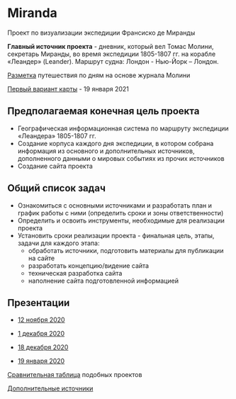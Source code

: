 # Miranda
Проект по визуализации экспедиции Франсиско де Миранды


**Главный источник проекта** - дневник, который вел Томас Молини, секретарь Миранды, во время экспедиции 1805-1807 гг. на корабле «Леандер» (Leander). Маршрут судна: Лондон - Нью-Йорк – Лондон.

[Разметка](https://docs.google.com/spreadsheets/d/1QXHK2u0FbIGMnvGPKTol2ce8MaIlzR2ysZ8e-lvHS74/edit#gid=0) путешествия по дням на основе журнала Молини

[Первый вариант карты](https://yapolina.github.io/Miranda/Map) - 19 января 2021

## Предполагаемая конечная цель проекта
- Географическая информационная система по маршруту экспедиции «Леандера» 1805-1807 гг.
- Создание корпуса каждого дня экспедиции, в котором собрана информация из основного и дополнительных источников, дополненного данными о мировых событиях из прочих источников
- Создание сайта проекта 

## Общий список задач

- Ознакомиться с основными источниками и разработать план и график работы с ними (определить сроки и зоны ответственности)
- Определить и освоить инструменты, необходимые для реализации проекта
- Установить сроки реализации проекта - финальная цель, этапы, задачи для каждого этапа:
  - обработать источники, подготовить материалы для публикации на сайте
  - разработать концепцию/видение сайта
  - техническая разработка сайта
  - наполнение сайта подготовленной информацией
  
 ## Презентации
  
 - [12 ноября 2020](https://docs.google.com/presentation/d/1haaeTLLI3SGqRW0umbjoOzRUe768sCNkAdSrqbfuuzQ/edit#slide=id.p)
  
 - [1 декабря 2020](https://docs.google.com/presentation/d/1HRq3H8qEpantTpjgahlse-Q9di_gYoIlBIW6poY-a4Y/edit#slide=id.gadea709fcf_0_0)
 
 - [18 декабря 2020](https://docs.google.com/presentation/d/13jhSip3RHgTftXjcYFCO8z2DUi1dzzitepKFGLwVmnw/edit#slide=id.ga938865bba_2_0)
 
 - [19 января 2020](https://docs.google.com/presentation/d/15aXKg76TNn43LPP8XKq-WbwGlLQANlWL9b7Dm9_f_WI/edit#slide=id.gb72ffedf3a_0_74)




[Сравнительная таблица](https://docs.google.com/spreadsheets/d/102RT7oF5r2g-y-8Vynunx-zXpV94ytiWN8NtsNm7eb8/edit#gid=0) подобных проектов

[Дополнительные источники](https://docs.google.com/document/d/15ihfQrUZh-y-RrbGnoY1cdio45hEpYlapW5rDzkTDIk/edit)
